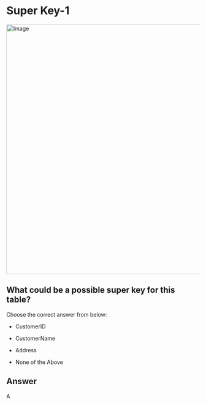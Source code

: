 # Super Key-1
 
<img width="651" alt="Image" src="https://github.com/user-attachments/assets/39b5a777-26ce-4b08-a3ec-df363e5f4510" />

## What could be a possible super key for this table?

Choose the correct answer from below:

- CustomerID

- CustomerName

- Address

- None of the Above

## Answer
A
